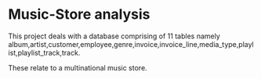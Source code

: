 # Music-Store analysis
This project deals with a database comprising of 11 tables namely album,artist,customer,employee,genre,invoice,invoice_line,media_type,playlist,playlist_track,track.

These relate to a multinational music store. 
